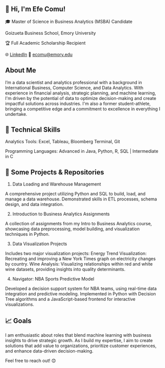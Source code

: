 ## 👋 Hi, I'm Efe Comu!
🎓 Master of Science in Business Analytics (MSBA) Candidate

Goizueta Business School, Emory University

🏆 Full Academic Scholarship Recipient

🌐 [LinkedIn](https://www.linkedin.com/in/efe-comu-a6a837210/)
📧 ecomu@emory.edu

## About Me
I’m a data scientist and analytics professional with a background in International Business, Computer Science, and Data Analytics. With experience in financial analysis, strategic planning, and machine learning, I'm driven by the potential of data to optimize decision-making and create impactful solutions across industries. I'm also a former student-athlete, bringing a competitive edge and a commitment to excellence in everything I undertake.

## 🔧 Technical Skills
Analytics Tools: Excel, Tableau, Bloomberg Terminal, Git

Programming Languages: Advanced in Java, Python, R, SQL | Intermediate in C

## 🧩 Some Projects & Repositories
1. Data Loading and Warehouse Management

A comprehensive project utilizing Python and SQL to build, load, and manage a data warehouse. Demonstrated skills in ETL processes, schema design, and data integration.

2. Introduction to Business Analytics Assignments

A collection of assignments from my Intro to Business Analytics course, showcasing data preprocessing, model building, and visualization techniques in Python.

3. Data Visualization Projects

Includes two major visualization projects:
Energy Trend Visualization: Recreating and improving a New York Times graph on electricity changes by country.
Wine Analysis: Visualizing relationships within red and white wine datasets, providing insights into quality determinants.

4. Navigator: NBA Sports Predictive Model

Developed a decision support system for NBA teams, using real-time data integration and predictive modeling. Implemented in Python with Decision Tree algorithms and a JavaScript-based frontend for interactive visualizations.

## 📈 Goals
I am enthusiastic about roles that blend machine learning with business insights to drive strategic growth. As I build my expertise, I aim to create solutions that add value to organizations, prioritize customer experiences, and enhance data-driven decision-making.

Feel free to reach out! 😊
